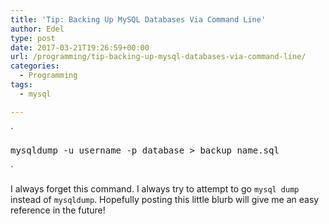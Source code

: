 ```yaml
---
title: 'Tip: Backing Up MySQL Databases Via Command Line'
author: Edel
type: post
date: 2017-03-21T19:26:59+00:00
url: /programming/tip-backing-up-mysql-databases-via-command-line/
categories:
  - Programming
tags:
  - mysql

---
```

`</p>
<pre>mysqldump -u username -p database > backup_name.sql</pre>
<p>`

I always forget this command. I always try to attempt to go `mysql dump` instead of `mysqldump`. Hopefully posting this little blurb will give me an easy reference in the future!